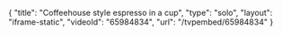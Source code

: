 {
    "title": "Coffeehouse style espresso in a cup",
    "type": "solo",
    "layout": "iframe-static",
    "videoId": "65984834",
    "url": "\/tvpembed\/65984834"
}